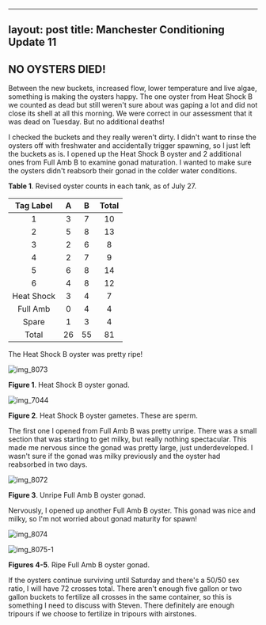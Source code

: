 ---
layout: post
title: Manchester Conditioning Update 11
--

## NO OYSTERS DIED!

Between the new buckets, increased flow, lower temperature and live algae, something is making the oysters happy. The one oyster from Heat Shock B we counted as dead but still weren't sure about was gaping a lot and did not close its shell at all this morning. We were correct in our assessment that it was dead on Tuesday. But no additional deaths!

I checked the buckets and they really weren't dirty. I didn't want to rinse the oysters off with freshwater and accidentally trigger spawning, so I just left the buckets as is. I opened up the Heat Shock B oyster and 2 additional ones from Full Amb B to examine gonad maturation. I wanted to make sure the oysters didn't reabsorb their gonad in the colder water conditions.

**Table 1**. Revised oyster counts in each tank, as of July 27.

|  Tag Label |  A |  B | Total |
|:----------:|:--:|:--:|:-----:|
|      1     |  3 |  7 |   10  |
|      2     |  5 |  8 |   13  |
|      3     |  2 |  6 |    8  |
|      4     |  2 |  7 |    9  |
|      5     |  6 |  8 |   14  |
|      6     |  4 |  8 |   12  |
| Heat Shock |  3 |  4 |    7  |
|  Full Amb  |  0 |  4 |    4  |
|    Spare   |  1 |  3 |    4  |
|    Total   | 26 | 55 |   81  |

The Heat Shock B oyster was pretty ripe!

![img_8073](https://user-images.githubusercontent.com/22335838/28689237-d48f353c-72c9-11e7-8499-178f6b7b5349.JPG)

**Figure 1**. Heat Shock B oyster gonad.

![img_7044](https://user-images.githubusercontent.com/22335838/28689243-d5e59386-72c9-11e7-8d8e-35c918146782.JPG)

**Figure 2**. Heat Shock B oyster gametes. These are sperm.

The first one I opened from Full Amb B was pretty unripe. There was a small section that was starting to get milky, but really nothing spectacular. This made me nervous since the gonad was pretty large, just underdeveloped. I wasn't sure if the gonad was milky previously and the oyster had reabsorbed in two days.

![img_8072](https://user-images.githubusercontent.com/22335838/28689372-4c911e92-72ca-11e7-825f-8ac9f3bcddba.JPG)

**Figure 3**. Unripe Full Amb B oyster gonad.

Nervously, I opened up another Full Amb B oyster. This gonad was nice and milky, so I'm not worried about gonad maturity for spawn!

![img_8074](https://user-images.githubusercontent.com/22335838/28689385-54aa4900-72ca-11e7-8c1c-973447d8998d.JPG)

![img_8075-1](https://user-images.githubusercontent.com/22335838/28689391-56c339ae-72ca-11e7-8f5c-5dd4715cc6dd.JPG)

**Figures 4-5**. Ripe Full Amb B oyster gonad.

If the oysters continue surviving until Saturday and there's a 50/50 sex ratio, I will have 72 crosses total. There aren't enough five gallon or two gallon buckets to fertilize all crosses in the same container, so this is something I need to discuss with Steven. There definitely are enough tripours if we choose to fertilize in tripours with airstones.


